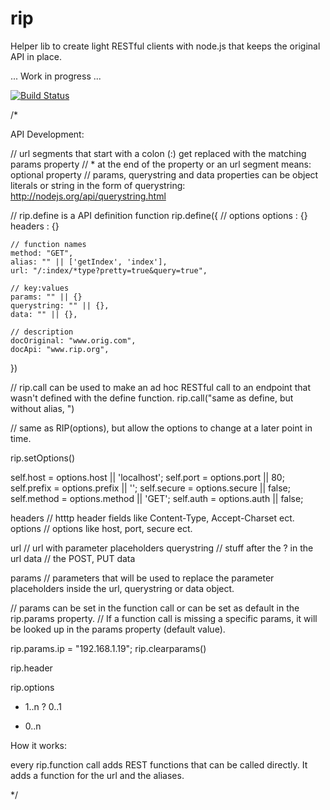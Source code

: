 rip
===

Helper lib to create light RESTful clients with node.js that keeps the original API in place.

... Work in progress ...

[![Build Status](https://travis-ci.org/intesso/rip.png)](https://travis-ci.org/intesso/rip)

/*

API Development:

// url segments that start with a colon (:) get replaced with the matching params property 
// * at the end of the property or an url segment means: optional property
// params, querystring and data properties can be object literals or string in the form of querystring: http://nodejs.org/api/querystring.html

// rip.define is a API definition function
rip.define({
	// options
	options : {}
	headers : {}

	// function names
	method: "GET",
	alias: "" || ['getIndex', 'index'],
	url: "/:index/*type?pretty=true&query=true",
	
	// key:values
	params: "" || {}
	querystring: "" || {},
	data: "" || {},
	
	// description
	docOriginal: "www.orig.com",
	docApi: "www.rip.org",
})

// rip.call can be used to make an ad hoc RESTful call to an endpoint that wasn't defined with the define function.
rip.call("same as define, but without alias, ")

// same as RIP(options), but allow the options to change at a later point in time.

rip.setOptions()

self.host = options.host || 'localhost';
self.port = options.port || 80;
self.prefix = options.prefix || '';
self.secure = options.secure || false;
self.method = options.method || 'GET';
self.auth = options.auth || false;

headers // htttp header fields like Content-Type, Accept-Charset ect. 
options // options like host, port, secure ect.

url // url with parameter placeholders
querystring // stuff after the ? in the url
data // the POST, PUT data

params // parameters that will be used to replace the parameter placeholders inside the url, querystring or data object.



// params can be set in the function call or can be set as default in the rip.params property.
// If a function call is missing a specific params, it will be looked up in the params property (default value).

rip.params.ip = "192.168.1.19";
rip.clearparams()


rip.header

rip.options


+ 1..n
? 0..1
* 0..n

How it works:

every rip.function call adds REST functions that can be called directly.
It adds a function for the url and the aliases.

 */